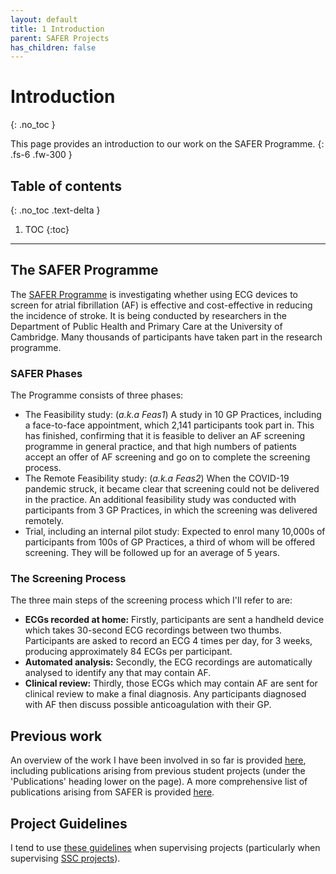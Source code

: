 ```yaml
---
layout: default
title: 1 Introduction
parent: SAFER Projects
has_children: false
---
```


# Introduction
{: .no_toc }

This page provides an introduction to our work on the SAFER Programme.
{: .fs-6 .fw-300 }

## Table of contents
{: .no_toc .text-delta }

1. TOC
{:toc}

---

## The SAFER Programme

The [SAFER Programme](https://www.safer.phpc.cam.ac.uk/) is investigating whether using ECG devices to screen for atrial fibrillation (AF) is effective and cost-effective in reducing the incidence of stroke. It is being conducted by researchers in the Department of Public Health and Primary Care at the University of Cambridge. Many thousands of participants have taken part in the research programme.

### SAFER Phases

The Programme consists of three phases:

- The Feasibility study: (_a.k.a Feas1_) A study in 10 GP Practices, including a face-to-face appointment, which 2,141 participants took part in. This has finished, confirming that it is feasible to deliver an AF screening programme in general practice, and that high numbers of patients accept an offer of AF screening and go on to complete the screening process.
- The Remote Feasibility study: (_a.k.a Feas2_) When the COVID-19 pandemic struck, it became clear that screening could not be delivered in the practice. An additional feasibility study was conducted with participants from 3 GP Practices, in which the screening was delivered remotely.
- Trial, including an internal pilot study: Expected to enrol many 10,000s of participants from 100s of GP Practices, a third of whom will be offered screening. They will be followed up for an average of 5 years.

### The Screening Process

The three main steps of the screening process which I'll refer to are:

- **ECGs recorded at home:** Firstly, participants are sent a handheld device which takes 30-second ECG recordings between two thumbs. Participants are asked to record an ECG 4 times per day, for 3 weeks, producing approximately 84 ECGs per participant.
- **Automated analysis:** Secondly, the ECG recordings are automatically analysed to identify any that may contain AF.
- **Clinical review:** Thirdly, those ECGs which may contain AF are sent for clinical review to make a final diagnosis. Any participants diagnosed with AF then discuss possible anticoagulation with their GP.

## Previous work

An overview of the work I have been involved in so far is provided [here](https://peterhcharlton.github.io/project/screening-af/), including publications arising from previous student projects (under the 'Publications' heading lower on the page). A more comprehensive list of publications arising from SAFER is provided [here](https://www.safer.phpc.cam.ac.uk/trial-news/outputs/publications/).

## Project Guidelines

I tend to use [these guidelines](https://peterhcharlton.github.io/project_guidelines/schedule.html) when supervising projects (particularly when supervising [SSC projects](https://peterhcharlton.github.io/project_guidelines/sscs.html)).